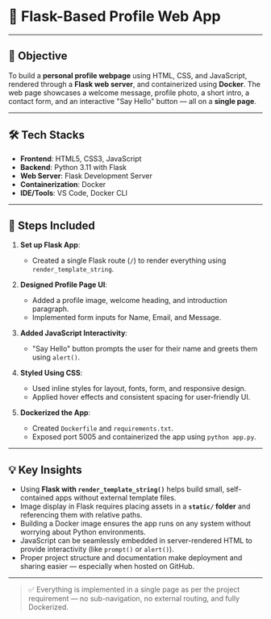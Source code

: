 # 👤 Flask-Based Profile Web App

---

## 🎯 Objective

To build a **personal profile webpage** using HTML, CSS, and JavaScript, rendered through a **Flask web server**, and containerized using **Docker**. The web page showcases a welcome message, profile photo, a short intro, a contact form, and an interactive "Say Hello" button — all on a **single page**.

---

## 🛠️ Tech Stacks

- **Frontend**: HTML5, CSS3, JavaScript
- **Backend**: Python 3.11 with Flask
- **Web Server**: Flask Development Server
- **Containerization**: Docker
- **IDE/Tools**: VS Code, Docker CLI

---

## 🧩 Steps Included

1. **Set up Flask App**:
   - Created a single Flask route (`/`) to render everything using `render_template_string`.

2. **Designed Profile Page UI**:
   - Added a profile image, welcome heading, and introduction paragraph.
   - Implemented form inputs for Name, Email, and Message.

3. **Added JavaScript Interactivity**:
   - "Say Hello" button prompts the user for their name and greets them using `alert()`.

4. **Styled Using CSS**:
   - Used inline styles for layout, fonts, form, and responsive design.
   - Applied hover effects and consistent spacing for user-friendly UI.

5. **Dockerized the App**:
   - Created `Dockerfile` and `requirements.txt`.
   - Exposed port 5005 and containerized the app using `python app.py`.

---

## 💡 Key Insights

- Using **Flask with `render_template_string()`** helps build small, self-contained apps without external template files.
- Image display in Flask requires placing assets in a **`static/` folder** and referencing them with relative paths.
- Building a Docker image ensures the app runs on any system without worrying about Python environments.
- JavaScript can be seamlessly embedded in server-rendered HTML to provide interactivity (like `prompt()` or `alert()`).
- Proper project structure and documentation make deployment and sharing easier — especially when hosted on GitHub.

---

> ✅ Everything is implemented in a single page as per the project requirement — no sub-navigation, no external routing, and fully Dockerized.
